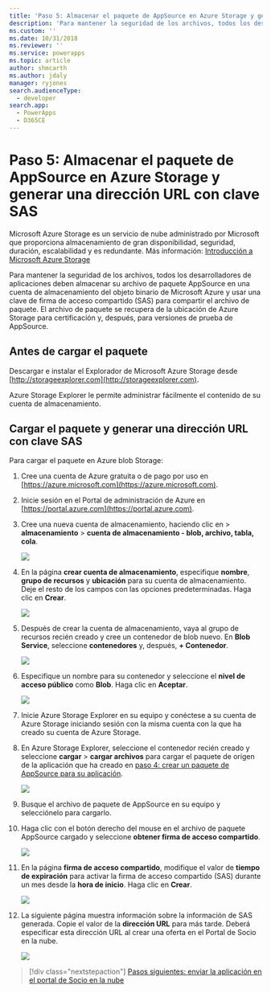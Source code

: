 ```yaml
---
title: 'Paso 5: Almacenar el paquete de AppSource en Azure Storage y generar una dirección URL con clave SAS (Common Data Service para aplicaciones) | Microsoft Docs'
description: 'Para mantener la seguridad de los archivos, todos los desarrolladores de aplicaciones deben almacenar su archivo de paquete AppSource en una cuenta de almacenamiento del objeto binario de Microsoft Azure y usar una clave de firma de acceso compartido (SAS) para compartir el archivo de paquete. El archivo de paquete se recupera de la ubicación de Azure Storage para certificación y, después, para versiones de prueba de AppSource.'
ms.custom: ''
ms.date: 10/31/2018
ms.reviewer: ''
ms.service: powerapps
ms.topic: article
author: shmcarth
ms.author: jdaly
manager: ryjones
search.audienceType:
  - developer
search.app:
  - PowerApps
  - D365CE
---
```

# <a name="step-5-store-your-appsource-package-on-azure-storage-and-generate-a-url-with-sas-key"></a>Paso 5: Almacenar el paquete de AppSource en Azure Storage y generar una dirección URL con clave SAS

Microsoft Azure Storage es un servicio de nube administrado por Microsoft que proporciona almacenamiento de gran disponibilidad, seguridad, duración, escalabilidad y es redundante. Más información: [Introducción a Microsoft Azure Storage](https://docs.microsoft.com/azure/storage/common/storage-introduction)

Para mantener la seguridad de los archivos, todos los desarrolladores de aplicaciones deben almacenar su archivo de paquete AppSource en una cuenta de almacenamiento del objeto binario de Microsoft Azure y usar una clave de firma de acceso compartido (SAS) para compartir el archivo de paquete. El archivo de paquete se recupera de la ubicación de Azure Storage para certificación y, después, para versiones de prueba de AppSource.

## <a name="before-you-upload-your-package"></a>Antes de cargar el paquete

Descargar e instalar el Explorador de Microsoft Azure Storage desde [http://storageexplorer.com](http://storageexplorer.com).

Azure Storage Explorer le permite administrar fácilmente el contenido de su cuenta de almacenamiento.

## <a name="upload-your-package-and-generate-a-url-with-sas-key"></a>Cargar el paquete y generar una dirección URL con clave SAS

Para cargar el paquete en Azure blob Storage:

1. Cree una cuenta de Azure gratuita o de pago por uso en [https://azure.microsoft.com](https://azure.microsoft.com).
2. Inicie sesión en el Portal de administración de Azure en [https://portal.azure.com](https://portal.azure.com).
3. Cree una nueva cuenta de almacenamiento, haciendo clic en > **almacenamiento** > **cuenta de almacenamiento - blob, archivo, tabla, cola**.
    
   ![](media/appsource-storageaccount-pic1.png)

4. En la página **crear cuenta de almacenamiento**, especifique **nombre**, **grupo de recursos** y **ubicación** para su cuenta de almacenamiento. Deje el resto de los campos con las opciones predeterminadas. Haga clic en **Crear**. 

   ![](media/appsource-storageaccount-pic2.png)
 
  
5. Después de crear la cuenta de almacenamiento, vaya al grupo de recursos recién creado y cree un contenedor de blob nuevo. En **Blob Service**, seleccione **contenedores** y, después, **+ Contenedor**.

   ![](media/appsource-storageaccount-pic3.png)

6. Especifique un nombre para su contenedor y seleccione el **nivel de acceso público** como **Blob**. Haga clic en **Aceptar**.

   ![](media/appsource-storageaccount-pic4.png)

7. Inicie Azure Storage Explorer en su equipo y conéctese a su cuenta de Azure Storage iniciando sesión con la misma cuenta con la que ha creado su cuenta de Azure Storage.

8. En Azure Storage Explorer, seleccione el contenedor recién creado y seleccione **cargar** > **cargar archivos** para cargar el paquete de origen de la aplicación que ha creado en [paso 4: crear un paquete de AppSource para su aplicación](create-package-app-appsource.md). 

   ![](media/appsource-storageaccount-pic5.png)

9. Busque el archivo de paquete de AppSource en su equipo y selecciónelo para cargarlo.

10. Haga clic con el botón derecho del mouse en el archivo de paquete AppSource cargado y seleccione **obtener firma de acceso compartido**.

    ![](media/appsource-storageaccount-pic6.png)

11. En la página **firma de acceso compartido**, modifique el valor de **tiempo de expiración** para activar la firma de acceso compartido (SAS) durante un mes desde la **hora de inicio**. Haga clic en **Crear**.

    ![](media/appsource-storageaccount-pic7.png)

12. La siguiente página muestra información sobre la información de SAS generada. Copie el valor de la **dirección URL** para más tarde. Deberá especificar esta dirección URL al crear una oferta en el Portal de Socio en la nube.

    ![](media/appsource-storageaccount-pic8.png)


> [!div class="nextstepaction"]
> [Pasos siguientes: enviar la aplicación en el portal de Socio en la nube](next-steps-submit-app-cloud-partner-portal.md)